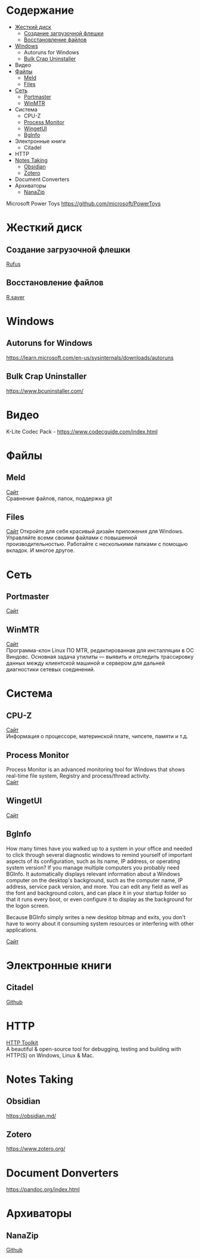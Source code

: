 # Содержание
* [Жесткий диск](#жесткий-диск)
  * [Создание загрузочной флешки](#создание-загрузочной-флешки)
  * [Восстановление файлов](#восстановление-файлов)
* [Windows](#windows)
  * Autoruns for Windows
  * [Bulk Crap Uninstaller](#bulk-crap-uninstaller)
* Видео
* [Файлы](#файлы)
  * [Meld](#meld)
  * [Files](#files)
* [Сеть](#сеть)
  * [Portmaster](#portmaster)
  * [WinMTR](#winmtr)
* Система
  * CPU-Z
  * [Process Monitor](#process-monitor)
  * [WingetUI](#wingetui)
  * [BgInfo](#bginfo)
* Электронные книги
  * Citadel
* HTTP
* [Notes Taking](#notes-taking)
  * [Obsidian](#obsidian)
  * [Zotero](#zotero)
* Document Converters
* Архиваторы
  * [NanaZip](#nanazip)

Microsoft Power Toys
https://github.com/microsoft/PowerToys

# Жесткий диск
## Создание загрузочной флешки
[Rufus](https://rufus.ie/)
## Восстановление файлов
[R.saver](https://rlab.ru/tools/rsaver.html)

# Windows
## Autoruns for Windows
https://learn.microsoft.com/en-us/sysinternals/downloads/autoruns
## Bulk Crap Uninstaller
https://www.bcuninstaller.com/

# Видео
K-Lite Codec Pack - https://www.codecguide.com/index.html

# Файлы
## Meld
[Сайт](http://meldmerge.org/)  
Сравнение файлов, папок, поддержка git
## Files
[Сайт](https://files.community/)
Откройте для себя красивый дизайн приложения для Windows. Управляйте всеми своими файлами с повышенной производительностью. Работайте с несколькими папками с помощью вкладок. И многое другое.

# Сеть
## Portmaster
[Сайт](https://safing.io/)
## WinMTR
[Сайт](https://winmtr.ru/)  
Программа-клон Linux ПО MTR, редактированная для инсталляции в ОС Виндовс. Основная задача утилиты — выявить и отследить трассировку данных между клиентской машиной и сервером для дальней диагностики сетевых соединений.

# Система
## CPU-Z
[Сайт](https://www.cpuid.com/softwares/cpu-z.html)  
Информация о процессоре, материнской плате, чипсете, памяти и т.д.
## Process Monitor
Process Monitor is an advanced monitoring tool for Windows that shows real-time file system, Registry and process/thread activity.  
[Сайт](https://learn.microsoft.com/en-us/sysinternals/downloads/procmon)
## WingetUI
[Сайт](https://www.marticliment.com/wingetui)
## BgInfo
How many times have you walked up to a system in your office and needed to click through several diagnostic windows to remind yourself of important aspects of its configuration, such as its name, IP address, or operating system version? If you manage multiple computers you probably need BGInfo. It automatically displays relevant information about a Windows computer on the desktop's background, such as the computer name, IP address, service pack version, and more. You can edit any field as well as the font and background colors, and can place it in your startup folder so that it runs every boot, or even configure it to display as the background for the logon screen.

Because BGInfo simply writes a new desktop bitmap and exits, you don't have to worry about it consuming system resources or interfering with other applications.

[Сайт](https://learn.microsoft.com/en-us/sysinternals/downloads/bginfo)

# Электронные книги
## Citadel
[Github](https://github.com/every-day-things/citadel)

# HTTP
[HTTP Toolkit](https://httptoolkit.com/)  
A beautiful & open-source tool for debugging, testing and building with HTTP(S) on Windows, Linux & Mac.

# Notes Taking
## Obsidian
https://obsidian.md/
## Zotero
https://www.zotero.org/

# Document Donverters
https://pandoc.org/index.html

# Архиваторы
## NanaZip
[Github](https://github.com/M2Team/NanaZip)
